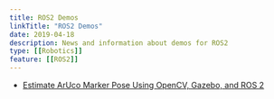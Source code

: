 ```yaml
---
title: ROS2 Demos
linkTitle: "ROS2 Demos"
date: 2019-04-18
description: News and information about demos for ROS2
type: [[Robotics]]
feature: [[ROS2]]
---
```


* [Estimate ArUco Marker Pose Using OpenCV, Gazebo, and ROS 2](https://automaticaddison.com/estimate-aruco-marker-pose-using-opencv-gazebo-and-ros-2/)
